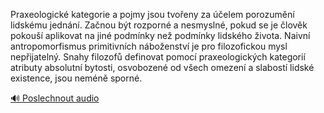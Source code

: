 
Praxeologické kategorie a pojmy jsou tvořeny za účelem porozumění lidskému jednání. Začnou být rozporné a nesmyslné, pokud se je člověk pokouší aplikovat na jiné podmínky než podmínky lidského života. Naivní antropomorfismus primitivních náboženství je pro filozofickou mysl nepřijatelný. Snahy filozofů definovat pomocí praxeologických kategorií atributy absolutní bytosti, osvobozené od všech omezení a slabostí lidské existence, jsou neméně sporné.

[🔊 Poslechnout audio](/data/7-paragraphs/audio/chapter_23/para_004-Praxeologick-kategorie-a-pojmy-jsou-tvoeny-za.mp3)
